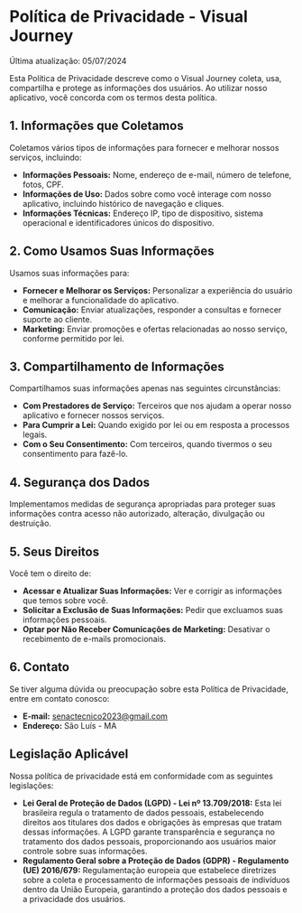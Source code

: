 # Política de Privacidade - Visual Journey

Última atualização: 05/07/2024

Esta Política de Privacidade descreve como o Visual Journey coleta, usa, compartilha e protege as informações dos usuários. Ao utilizar nosso aplicativo, você concorda com os termos desta política.

## 1. Informações que Coletamos

Coletamos vários tipos de informações para fornecer e melhorar nossos serviços, incluindo:

- **Informações Pessoais:** Nome, endereço de e-mail, número de telefone, fotos, CPF.
- **Informações de Uso:** Dados sobre como você interage com nosso aplicativo, incluindo histórico de navegação e cliques.
- **Informações Técnicas:** Endereço IP, tipo de dispositivo, sistema operacional e identificadores únicos do dispositivo.

## 2. Como Usamos Suas Informações

Usamos suas informações para:

- **Fornecer e Melhorar os Serviços:** Personalizar a experiência do usuário e melhorar a funcionalidade do aplicativo.
- **Comunicação:** Enviar atualizações, responder a consultas e fornecer suporte ao cliente.
- **Marketing:** Enviar promoções e ofertas relacionadas ao nosso serviço, conforme permitido por lei.

## 3. Compartilhamento de Informações

Compartilhamos suas informações apenas nas seguintes circunstâncias:

- **Com Prestadores de Serviço:** Terceiros que nos ajudam a operar nosso aplicativo e fornecer nossos serviços.
- **Para Cumprir a Lei:** Quando exigido por lei ou em resposta a processos legais.
- **Com o Seu Consentimento:** Com terceiros, quando tivermos o seu consentimento para fazê-lo.

## 4. Segurança dos Dados

Implementamos medidas de segurança apropriadas para proteger suas informações contra acesso não autorizado, alteração, divulgação ou destruição.

## 5. Seus Direitos

Você tem o direito de:

- **Acessar e Atualizar Suas Informações:** Ver e corrigir as informações que temos sobre você.
- **Solicitar a Exclusão de Suas Informações:** Pedir que excluamos suas informações pessoais.
- **Optar por Não Receber Comunicações de Marketing:** Desativar o recebimento de e-mails promocionais.

## 6. Contato

Se tiver alguma dúvida ou preocupação sobre esta Política de Privacidade, entre em contato conosco:

- **E-mail:** senactecnico2023@gmail.com
- **Endereço:** São Luís - MA

## Legislação Aplicável

Nossa política de privacidade está em conformidade com as seguintes legislações:

- **Lei Geral de Proteção de Dados (LGPD) - Lei nº 13.709/2018:** Esta lei brasileira regula o tratamento de dados pessoais, estabelecendo direitos aos titulares dos dados e obrigações às empresas que tratam dessas informações. A LGPD garante transparência e segurança no tratamento dos dados pessoais, proporcionando aos usuários maior controle sobre suas informações.
- **Regulamento Geral sobre a Proteção de Dados (GDPR) - Regulamento (UE) 2016/679:** Regulamentação europeia que estabelece diretrizes sobre a coleta e processamento de informações pessoais de indivíduos dentro da União Europeia, garantindo a proteção dos dados pessoais e a privacidade dos usuários.
